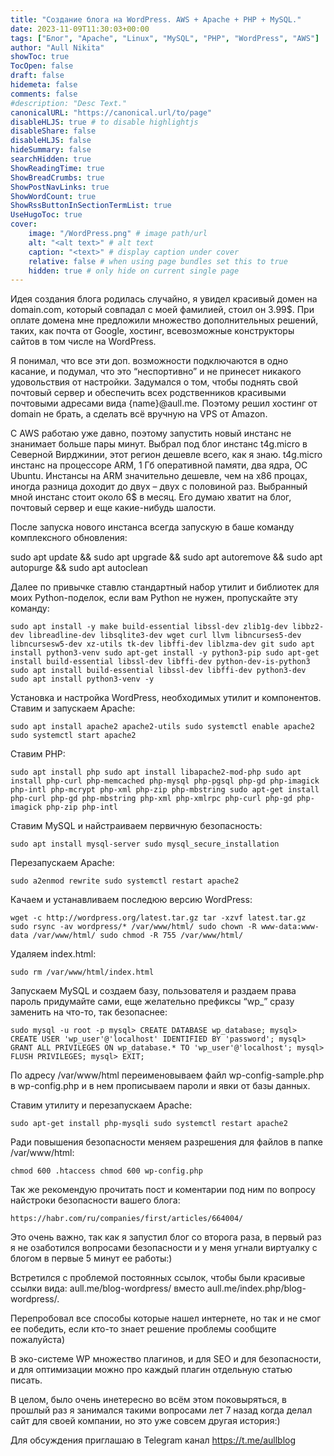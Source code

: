 ```yaml
---
title: "Создание блога на WordPress. AWS + Apache + PHP + MySQL."
date: 2023-11-09T11:30:03+00:00
tags: ["Блог", "Apache", "Linux", "MySQL", "PHP", "WordPress", "AWS"]
author: "Aull Nikita"
showToc: true
TocOpen: false
draft: false
hidemeta: false
comments: false
#description: "Desc Text."
canonicalURL: "https://canonical.url/to/page"
disableHLJS: true # to disable highlightjs
disableShare: false
disableHLJS: false
hideSummary: false
searchHidden: true
ShowReadingTime: true
ShowBreadCrumbs: true
ShowPostNavLinks: true
ShowWordCount: true
ShowRssButtonInSectionTermList: true
UseHugoToc: true
cover:
    image: "/WordPress.png" # image path/url
    alt: "<alt text>" # alt text
    caption: "<text>" # display caption under cover
    relative: false # when using page bundles set this to true
    hidden: true # only hide on current single page
---
```


Идея создания блога родилась случайно, я увидел красивый домен на domain.com, который совпадал с моей фамилией, cтоил он 3.99$. При оплате домена мне предложили множество дополнительных решений, таких, как почта от Google, хостинг, всевозможные конструкторы сайтов в том числе на WordPress.

Я понимал, что все эти доп. возможности подключаются в одно касание, и подумал, что это “неспортивно” и не принесет никакого удовольствия от настройки. Задумался о том, чтобы поднять свой почтовый сервер и обеспечить всех родственников красивыми почтовыми адресами вида {name}@aull.me. Поэтому решил хостинг от domain не брать, а сделать всё вручную на VPS от Amazon.

C AWS работаю уже давно, поэтому запустить новый инстанс не знанимает больше пары минут. Выбрал под блог инстанс t4g.micro в Северной Вирджинии, этот регион дешевле всего, как я знаю. t4g.micro инстанс на процессоре ARM, 1 Гб оперативной памяти, два ядра, ОС Ubuntu. Инстансы на ARM значительно дешевле, чем на х86 процах, иногда разница доходит до двух – двух с половиной раз. Выбранный мной инстанс стоит около 6$ в месяц. Его думаю хватит на блог, почтовый сервер и еще какие-нибудь шалости.

После запуска нового инстанса всегда запускую в баше команду комплексного обновления:

sudo apt update && sudo apt upgrade && sudo apt autoremove && sudo apt autopurge && sudo apt autoclean

Далее по привычке ставлю стандартный набор утилит и библиотек для моих Python-поделок, если вам Python не нужен, пропускайте эту команду:

```sudo apt install -y make build-essential libssl-dev zlib1g-dev libbz2-dev libreadline-dev libsqlite3-dev wget curl llvm libncurses5-dev libncursesw5-dev xz-utils tk-dev libffi-dev liblzma-dev git sudo apt install python3-venv sudo apt-get install -y python3-pip sudo apt-get install build-essential libssl-dev libffi-dev python-dev-is-python3 sudo apt install build-essential libssl-dev libffi-dev python3-dev sudo apt install python3-venv -y```

 
 
Установка и настройка WordPress, необходимых утилит и компонентов.
Cтавим и запускаем Apache:

```sudo apt install apache2 apache2-utils sudo systemctl enable apache2 sudo systemctl start apache2```

Ставим PHP:

```sudo apt install php sudo apt install libapache2-mod-php sudo apt install php-curl php-memcached php-mysql php-pgsql php-gd php-imagick php-intl php-mcrypt php-xml php-zip php-mbstring sudo apt-get install php-curl php-gd php-mbstring php-xml php-xmlrpc php-curl php-gd php-imagick php-zip php-intl```

Ставим MySQL и найстраиваем первичную безопасность:

```sudo apt install mysql-server sudo mysql_secure_installation```

Перезапускаем Apache:

```sudo a2enmod rewrite sudo systemctl restart apache2```

Качаем и устанавливаем последюю версию WordPress:

```wget -c http://wordpress.org/latest.tar.gz tar -xzvf latest.tar.gz sudo rsync -av wordpress/* /var/www/html/ sudo chown -R www-data:www-data /var/www/html/ sudo chmod -R 755 /var/www/html/```

Удаляем index.html:

```sudo rm /var/www/html/index.html```

Запускаем MySQL и создаем базу, пользователя и раздаем права пароль придумайте сами, еще желательно префиксы “wp_” сразу заменить на что-то, так безопаснее:

```sudo mysql -u root -p mysql> CREATE DATABASE wp_database; mysql> CREATE USER 'wp_user'@'localhost' IDENTIFIED BY 'password'; mysql> GRANT ALL PRIVILEGES ON wp_database.* TO 'wp_user'@'localhost'; mysql> FLUSH PRIVILEGES; mysql> EXIT;```

По адресу /var/www/html переименовываем файл wp-config-sample.php в wp-config.php и в нем прописываем пароли и явки от базы данных.

Ставим утилиту и перезапускаем Apache:

```sudo apt-get install php-mysqli sudo systemctl restart apache2```

Ради повышения безопасности меняем разрешения для файлов в папке /var/www/html:

```chmod 600 .htaccess chmod 600 wp-config.php```

Так же рекомендую прочитать пост и коментарии под ним по вопросу найстроки безопасности вашего блога:

```https://habr.com/ru/companies/first/articles/664004/```

Это очень важно, так как я запустил блог со второга раза, в первый раз я не озаботился вопросами безопасности и у меня угнали виртуалку с блогом в первые 5 минут ее работы:)

Встретился с проблемой постоянных ссылок, чтобы были красивые ссылки вида: aull.me/blog-wordpress/ вместо aull.me/index.php/blog-wordpress/.

Перепробовал все способы которые нашел интернете, но так и не смог ее победить, если кто-то знает решение проблемы сообщите пожалуйста)

В эко-системе WP множество плагинов, и для SEO и для безопасности, и для оптимизации можно про каждый плагин отдельную статью писать.

В целом, было очень инетересно во всём этом поковыряться, в прошлый раз я занимался такими вопросами лет 7 назад когда делал сайт для своей компании, но это уже совсем другая история:)

Для обсуждения приглашаю в Telegram канал https://t.me/aullblog

